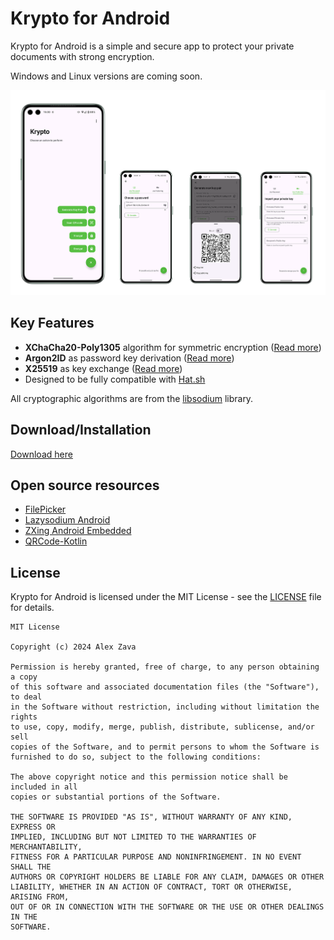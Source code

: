 # Krypto for Android

Krypto for Android is a simple and secure app to protect your private documents with strong encryption.

Windows and Linux versions are coming soon.

![Description here](images/screenshot.png)

## Key Features
- **XChaCha20-Poly1305** algorithm for symmetric encryption ([Read more](https://doc.libsodium.org/secret-key_cryptography/secretstream))
- **Argon2ID** as password key derivation ([Read more](https://doc.libsodium.org/password_hashing/default_phf))
- **X25519** as key exchange ([Read more](https://doc.libsodium.org/key_exchange))
- Designed to be fully compatible with [Hat.sh](https://hat.sh/)

All cryptographic algorithms are from the [libsodium](https://doc.libsodium.org/) library.


## Download/Installation

[Download here](https://github.com/Alexzava/krypto-android/releases)

## Open source resources

* [FilePicker](https://github.com/ChochaNaresh/FilePicker)
* [Lazysodium Android](https://github.com/terl/lazysodium-android)
* [ZXing Android Embedded](https://github.com/journeyapps/zxing-android-embedded)
* [QRCode-Kotlin](https://github.com/g0dkar/qrcode-kotlin)

## License

Krypto for Android is licensed under the MIT License - see the [LICENSE](LICENSE) file for details.

```text
MIT License

Copyright (c) 2024 Alex Zava

Permission is hereby granted, free of charge, to any person obtaining a copy
of this software and associated documentation files (the "Software"), to deal
in the Software without restriction, including without limitation the rights
to use, copy, modify, merge, publish, distribute, sublicense, and/or sell
copies of the Software, and to permit persons to whom the Software is
furnished to do so, subject to the following conditions:

The above copyright notice and this permission notice shall be included in all
copies or substantial portions of the Software.

THE SOFTWARE IS PROVIDED "AS IS", WITHOUT WARRANTY OF ANY KIND, EXPRESS OR
IMPLIED, INCLUDING BUT NOT LIMITED TO THE WARRANTIES OF MERCHANTABILITY,
FITNESS FOR A PARTICULAR PURPOSE AND NONINFRINGEMENT. IN NO EVENT SHALL THE
AUTHORS OR COPYRIGHT HOLDERS BE LIABLE FOR ANY CLAIM, DAMAGES OR OTHER
LIABILITY, WHETHER IN AN ACTION OF CONTRACT, TORT OR OTHERWISE, ARISING FROM,
OUT OF OR IN CONNECTION WITH THE SOFTWARE OR THE USE OR OTHER DEALINGS IN THE
SOFTWARE.
```